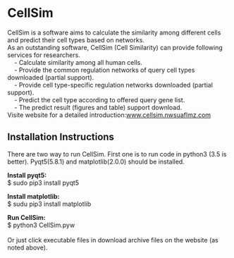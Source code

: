 # CellSim
CellSim is a software aims to calculate the similarity among different cells and predict their cell types based on networks.<br>
As an outstanding software, CellSim (Cell Similarity) can provide following services for researchers.<br>
&nbsp;&nbsp;&nbsp;&nbsp;- Calculate similarity among all human cells.<br>
&nbsp;&nbsp;&nbsp;&nbsp;- Provide the common regulation networks of query cell types downloaded (partial support).<br>
&nbsp;&nbsp;&nbsp;&nbsp;- Provide cell type-specific regulation networks downloaded (partial support).<br>
&nbsp;&nbsp;&nbsp;&nbsp;- Predict the cell type according to offered query gene list.<br>
&nbsp;&nbsp;&nbsp;&nbsp;- The predict result (figures and table) support download.<br>
Visite website for a detailed introduction:www.cellsim.nwsuaflmz.com

## Installation Instructions
<p>There are two way to run CellSim. First one is to run code in python3 (3.5 is better). Pyqt5(5.8.1) and matplotlib(2.0.0) should be installed.</p>

<b>Install pyqt5:</b><br>
$ sudo pip3 install pyqt5<br>

<b>Install matplotlib:</b><br>
$ sudu pip3 install matplotlib<br>

<b>Run CellSim:</b><br>
$ python3 CellSim.pyw<br>
<br>
Or just click executable files in download archive files on the website (as noted above).
